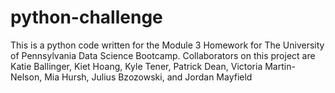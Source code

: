 # python-challenge
This is a python code written for the Module 3 Homework for The University of Pennsylvania Data Science Bootcamp.
Collaborators on this project are Katie Ballinger, Kiet Hoang, Kyle Tener, Patrick Dean, Victoria Martin-Nelson, Mia Hursh, Julius Bzozowski, and Jordan Mayfield